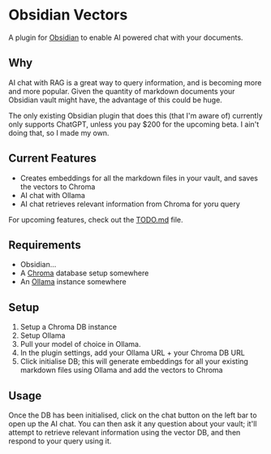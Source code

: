 # Obsidian Vectors

A plugin for [Obsidian](https://obsidian.md) to enable AI powered chat with your documents.

## Why

AI chat with RAG is a great way to query information, and is becoming more and more popular. Given the quantity of markdown documents your Obsidian vault might have, the advantage of this could be huge.

The only existing Obsidian plugin that does this (that I'm aware of) currently only supports ChatGPT, unless you pay $200 for the upcoming beta. I ain't doing that, so I made my own.

## Current Features

-   Creates embeddings for all the markdown files in your vault, and saves the vectors to Chroma
-   AI chat with Ollama
-   AI chat retrieves relevant information from Chroma for yoru query

For upcoming features, check out the [TODO.md](./docs/TODO.md) file.

## Requirements

-   Obsidian...
-   A [Chroma](...) database setup somewhere
-   An [Ollama](...) instance somewhere

## Setup

1. Setup a Chroma DB instance
2. Setup Ollama
3. Pull your model of choice in Ollama.
4. In the plugin settings, add your Ollama URL + your Chroma DB URL
5. Click initialise DB; this will generate embeddings for all your existing markdown files using Ollama and add the vectors to Chroma

## Usage

Once the DB has been initialised, click on the chat button on the left bar to open up the AI chat. You can then ask it any question about your vault; it'll attempt to retrieve relevant information using the vector DB, and then respond to your query using it.
